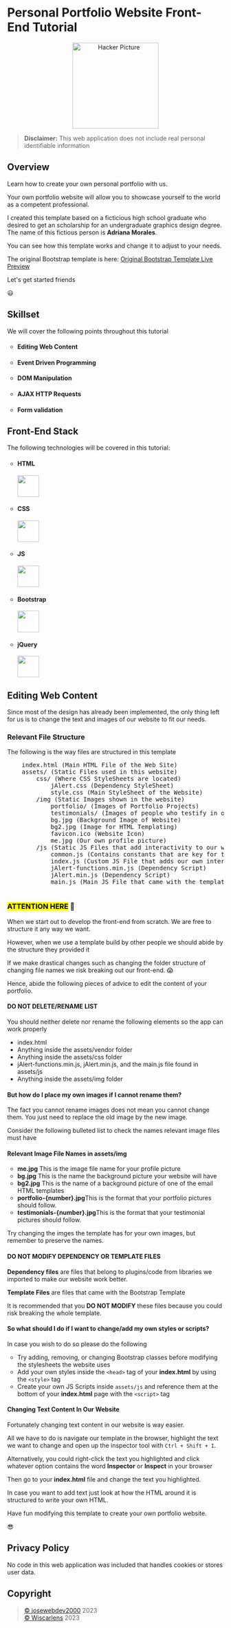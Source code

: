 # Personal Portfolio Website Front-End Tutorial
<div align="center">
    <img src="https://thenounproject.com/api/private/icons/2486059/edit/?backgroundShape=SQUARE&backgroundShapeColor=%23000000&backgroundShapeOpacity=0&exportSize=752&flipX=false&flipY=false&foregroundColor=%23000000&foregroundOpacity=1&imageFormat=png&rotation=0" width="200" alt="Hacker Picture">
</div>

> **Disclaimer:** This web application does not include real personal identifiable information

## Overview
<div>
    <p>Learn how to create your own personal portfolio with us.</p>
    <p>Your own portfolio website will allow you to showcase yourself to the world as a competent professional.</p>
    <p>I created this template based on a ficticious high school graduate who desired to get an scholarship for an undergraduate graphics design degree. The name of this fictious person is <b>Adriana Morales</b>.</p>
    <p>You can see how this template works and change it to adjust to your needs.</p>
    <p>The original Bootstrap template is here: <a href="https://bootstrapmade.com/demo/Personal/">Original Bootstrap Template Live Preview</a></p>
    <p>Let's get started friends</p>
    <p>&#128515</p>
</div>

## Skillset
<div>
    <p>We will cover the following points throughout this tutorial</p>
    <ul style="list-style-type: circle;">
        <li><h4>Editing Web Content</h4></li>
        <li><h4>Event Driven Programming</h4></li>
        <li><h4>DOM Manipulation</h4></li>
        <li><h4>AJAX HTTP Requests</h4></li>
        <li><h4>Form validation</h4></li>
    </ul>
</div>

## Front-End Stack
<div>
    <p>The following technologies will be covered in this tutorial:</p>
    <ul style="list-style-type: circle;">
        <li><h4>HTML</h4><img src="https://cdn-icons-png.flaticon.com/512/732/732212.png" width="50"></li>
        <li><h4>CSS</h4><img src="https://cdn4.iconfinder.com/data/icons/social-media-logos-6/512/121-css3-512.png" width="50"></li>
        <li><h4>JS</h4><img src="https://www.freepnglogos.com/uploads/javascript-png/javascript-vector-logo-yellow-png-transparent-javascript-vector-12.png" width="50"></li>
        <li><h4>Bootstrap</h4><img src="https://dh.library.virginia.edu/system/files/styles/large/private/bootstrap-stack.png?itok=b_S8F9nO" width="50"></li>
        <li><h4>jQuery</h4><img src="https://cdn4.iconfinder.com/data/icons/scripting-and-programming-languages/512/JQuery_logo-512.png" width="50"></li>
    </ul>
<div>

## Editing Web Content

<div>
    <p>Since most of the design has already been implemented, the only thing left for us is to change the text and images of our website to fit our needs.</p>
</div>

<div>
    <h3>Relevant File Structure</h3>
    <p>The following is the way files are structured in this template</p>
    <pre>
    index.html (Main HTML File of the Web Site)
    assets/ (Static Files used in this website)
        css/ (Where CSS StyleSheets are located)
            jAlert.css (Dependency StyleSheet)
            style.css (Main StyleSheet of the Website)
        /img (Static Images shown in the website)
            portfolio/ (Images of Portfolio Projects)
            testimonials/ (Images of people who testify in our favor)
            bg.jpg (Background Image of Website)
            bg2.jpg (Image for HTML Templating)
            favicon.ico (Website Icon)
            me.jpg (Our own profile picture)
        /js (Static JS Files that add interactivity to our website)
            common.js (Contains constants that are key for the proper functioning of our website)
            index.js (Custom JS File that adds our own interactivity to the website)
            jAlert-functions.min.js (Dependency Script)
            jAlert.min.js (Dependency Script)
            main.js (Main JS File that came with the template)
    </pre>
</div>
<div>
    <h3><mark>ATTENTION HERE</mark> &#128064;</h3>
    <p>When we start out to develop the front-end from scratch. We are free to structure it any way we want.</p>
    <p>However, when we use a template build by other people we should abide by the structure they provided it</p>
    <p>If we make drastical changes such as changing the folder structure of changing file names we risk breaking out our front-end. &#128561;</p>
    <p>Hence, abide the following pieces of advice to edit the content of your portfolio.</p>
</div>

<div>
<h4>DO NOT DELETE/RENAME LIST</h4>
<p>You should neither delete nor rename the following elements so the app can work properly</p>

<ul>
    <li>index.html</li>
    <li>Anything inside the assets/vendor folder</li>
    <li>Anything inside the assets/css folder</li>
    <li>jAlert-functions.min.js, jAlert.min.js, and the main.js file found in assets/js</li>
    <li>Anything inside the assets/img folder</li>
</ul>
</div>

<div>
<h4>But how do I place my own images if I cannot rename them?</h4>

<p>The fact you cannot rename images does not mean you cannot change them. You just need to replace the old image by the new image.</p>

<p>Consider the following bulleted list to check the names relevant image files must have</p>
</div>

<div>
<h4>Relevant Image File Names in assets/img</h4>
<ul style="list-style-type: circle;">
    <li><b>me.jpg</b> This is the image file name for your profile picture</li>
    <li><b>bg.jpg</b> This is the name the background picture your website will have</li>
    <li><b>bg2.jpg</b> This is the name of a background picture of one of the email HTML templates</li>
    <li><b>portfolio-{number}.jpg</b>This is the format that your portfolio pictures should follow.</li>
    <li><b>testimonials-{number}.jpg</b>This is the format that your testimonial pictures should follow.</li>
</ul>

<p>Try changing the imges the template has for your own images, but remember to preserve the names.</p>
</div>

<div>
<h4>DO NOT MODIFY DEPENDENCY OR TEMPLATE FILES</h4>
<p><b>Dependency files</b> are files that belong to plugins/code from libraries we imported to make our website work better.</p>
<p><b>Template Files</b> are files that came with the Bootstrap Template</p>

<p>It is recommended that you <b>DO NOT MODIFY</b> these files because you could risk breaking the whole template.</p>
</div>

<div>
<h4>So what should I do if I want to change/add my own styles or scripts?</h4>
<p>In case you wish to do so please do the following</p>
<ul style="list-style-type: circle;">
    <li>Try adding, removing, or changing Bootstrap classes before modifying the stylesheets the website uses</li>
    <li>Add your own styles inside the <code>&lt;head&gt;</code> tag of your <b>index.html</b> by using the <code>&lt;style&gt;</code> tag</li>
    <li>Create your own JS Scripts inside <code>assets/js</code> and reference them at the bottom of your <b>index.html</b> page with the <code>&lt;script&gt;</code> tag</li>
</ul>
</div>

<div>
<h4>Changing Text Content In Our Website</h4>
<p>Fortunately changing text content in our website is way easier.</p>
<p>All we have to do is navigate our template in the browser, highlight the text we want to change and open up the inspector tool with <code>Ctrl + Shift + I</code>.</p>
<p>Alternatively, you could right-click the text you highlighted and click whatever option contains the word <b>Inspector</b> or <b>Inspect</b> in your browser</p>

<p>Then go to your <b>index.html</b> file and change the text you highlighted.</p>
<p>In case you want to add text just look at how the HTML around it is structured to write your own HTML.</p>

<p>Have fun modifying this template to create your own portfolio website.</p>

<p>&#128526;</p>
</div>

## Privacy Policy
<div>
    <p>No code in this web application was included that handles cookies or stores user data.</p>
</div>

## Copyright
<div>
    <blockquote>
        <a href="https://github.com/josewebdev2000">&copy; josewebdev2000</a> 2023<br>
        <a href="https://github.com/Wiscarlens">&copy; Wiscarlens</a> 2023
    </blockquote>
</div>